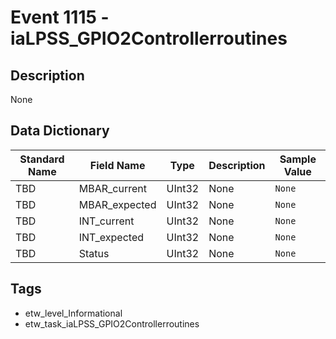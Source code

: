 # Event 1115 - iaLPSS_GPIO2Controllerroutines

## Description
None

## Data Dictionary
|Standard Name|Field Name|Type|Description|Sample Value|
|---|---|---|---|---|
|TBD|MBAR_current|UInt32|None|`None`|
|TBD|MBAR_expected|UInt32|None|`None`|
|TBD|INT_current|UInt32|None|`None`|
|TBD|INT_expected|UInt32|None|`None`|
|TBD|Status|UInt32|None|`None`|

## Tags
* etw_level_Informational
* etw_task_iaLPSS_GPIO2Controllerroutines